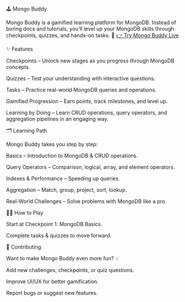 🕹️ Mongo Buddy

Mongo Buddy is a gamified learning platform for MongoDB.
Instead of boring docs and tutorials, you’ll level up your MongoDB skills through checkpoints, quizzes, and hands-on tasks. 🚀
[👉 Try Mongo Buddy Live](https://mongobuddy.onrender.com/)

✨ Features

Checkpoints – Unlock new stages as you progress through MongoDB concepts.

Quizzes – Test your understanding with interactive questions.

Tasks – Practice real-world MongoDB queries and operations.

Gamified Progression – Earn points, track milestones, and level up.

Learning by Doing – Learn CRUD operations, query operators, and aggregation pipelines in an engaging way.

🗂️ Learning Path

Mongo Buddy takes you step by step:

Basics – Introduction to MongoDB & CRUD operations.

Query Operators – Comparison, logical, array, and element operators.

Indexes & Performance – Speeding up queries.

Aggregation – Match, group, project, sort, lookup.

Real-World Challenges – Solve problems with MongoDB like a pro.

👩‍💻 How to Play

Start at Checkpoint 1: MongoDB Basics.

Complete tasks & quizzes to move forward.

🤝 Contributing

Want to make Mongo Buddy even more fun? 💡

Add new challenges, checkpoints, or quiz questions.

Improve UI/UX for better gamification.

Report bugs or suggest new features.


